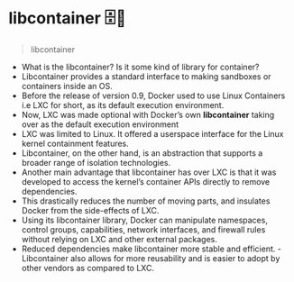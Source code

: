 # libcontainer :file_cabinet::whale:

> libcontainer

- What is the libcontainer? Is it some kind of library for container?
- Libcontainer provides a standard interface to making sandboxes or containers inside an OS.
- Before the release of version 0.9, Docker used to use Linux Containers i.e LXC for short, as its default execution environment.
-  Now, LXC was made optional with Docker’s own **libcontainer** taking over as the default execution environment
- LXC was limited to Linux. It offered a userspace interface for the Linux kernel containment features.
- Libcontainer, on the other hand, is an abstraction that supports a broader range of isolation technologies.
- Another main advantage that libcontainer has over LXC is that it was developed to access the kernel’s container APIs directly to remove dependencies.
- This drastically reduces the number of moving parts, and insulates Docker from the side-effects of LXC.
- Using its libcontainer library, Docker can manipulate namespaces, control groups, capabilities, network interfaces, and firewall rules without relying on LXC and other external packages.
- Reduced dependencies make libcontainer more stable and efficient. - Libcontainer also allows for more reusability and is easier to adopt by other vendors as compared to LXC.
